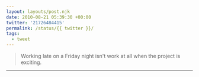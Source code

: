 ```yaml
---
layout: layouts/post.njk
date: 2010-08-21 05:39:30 +00:00
twitter: '21726484415'
permalink: /status/{{ twitter }}/
tags: 
  - tweet
---
```


> Working late on a Friday night isn't work at all when the project is exciting.

---
